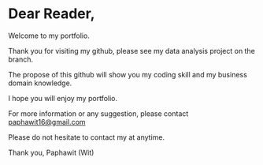 # Dear Reader,

Welcome to my portfolio.

Thank you for visiting my github, please see my data analysis project on the branch.

The propose of this github will show you my coding skill and my business domain knowledge.

I hope you will enjoy my portfolio.

For more information or any suggestion, please contact paphawit16@gmail.com

Please do not hesitate to contact my at anytime.

Thank you,
Paphawit (Wit)